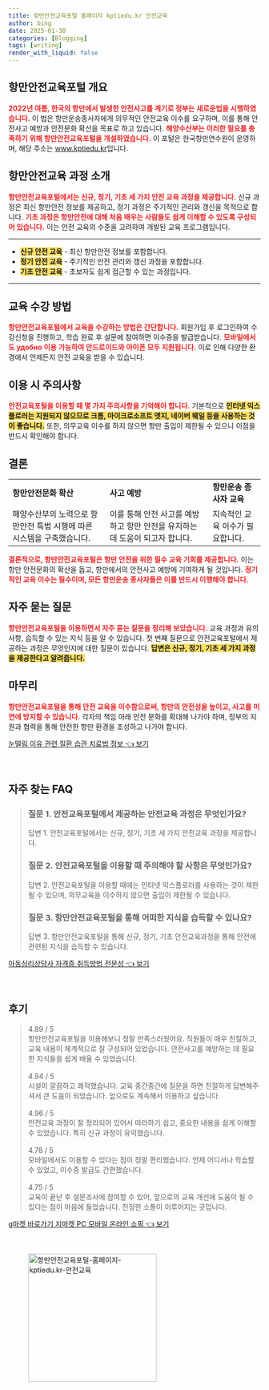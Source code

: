 ```yaml
---
title: 항만안전교육포털 홈페이지 kptiedu.kr 안전교육
author: bing
date: 2025-01-30
categories: [Blogging]
tags: [writing]
render_with_liquid: false
---
```



<h2 id='항만안전교육포털개요'>항만안전교육포털 개요</h2>

<p><b><span style="color: #ee2323;">2022년 여름, 한국의 항만에서 발생한 안전사고를 계기로 정부는 새로운법을 시행하였습니다.</span></b> 이 법은 항만운송종사자에게 의무적인 안전교육 이수를 요구하며, 이를 통해 안전사고 예방과 안전문화 확산을 목표로 하고 있습니다. <b><span style="color: #ee2323;">해양수산부는 이러한 필요를 충족하기 위해 항만안전교육포털을 개설하였습니다.</span></b> 이 포털은 한국항만연수원이 운영하며, 해당 주소는 <a href="https://www.kptiedu.kr">www.kptiedu.kr</a>입니다.</p>

<h2 id='항만안전교육과정소개'>항만안전교육 과정 소개</h2>

<p><b><span style="color: #ee2323;">항만안전교육포털에서는 신규, 정기, 기초 세 가지 안전 교육 과정을 제공합니다.</span></b> 신규 과정은 최신 항만안전 정보를 제공하고, 정기 과정은 주기적인 관리와 갱신을 목적으로 합니다. <b><span style="color: #ee2323;">기초 과정은 항만안전에 대해 처음 배우는 사람들도 쉽게 이해할 수 있도록 구성되어 있습니다.</span></b> 이는 안전 교육의 수준을 고려하여 개발된 교육 프로그램입니다.</p>

<hr />

<ul>
    <li><b><span style="background-color: #ffe066;">신규 안전 교육</span></b> - 최신 항만안전 정보를 포함합니다.</li>
    <li><b><span style="background-color: #ffe066;">정기 안전 교육</span></b> - 주기적인 안전 관리와 갱신 과정을 포함합니다.</li>
    <li><b><span style="background-color: #ffe066;">기초 안전 교육</span></b> - 초보자도 쉽게 접근할 수 있는 과정입니다.</li>
</ul>

<hr />

<h2 id='교육수강방법'>교육 수강 방법</h2>

<p><b><span style="color: #ee2323;">항만안전교육포털에서 교육을 수강하는 방법은 간단합니다.</span></b> 회원가입 후 로그인하여 수강신청을 진행하고, 학습 완료 후 설문에 참여하면 이수증을 발급받습니다. <b><span style="color: #ee2323;">모바일에서도 удобно 이용 가능하여 안드로이드와 아이폰 모두 지원됩니다.</span></b> 이로 인해 다양한 환경에서 언제든지 안전 교육을 받을 수 있습니다.</p>

<h2 id='이용시주의사항'>이용 시 주의사항</h2>

<p><b><span style="color: #ee2323;">안전교육포털을 이용할 때 몇 가지 주의사항을 기억해야 합니다.</span></b> 기본적으로 <b><span style="background-color: #ffe066;">인터넷 익스플로러는 지원되지 않으므로 크롬, 마이크로소프트 엣지, 네이버 웨일 등을 사용하는 것이 좋습니다.</span></b> 또한, 의무교육 이수를 하지 않으면 항만 출입이 제한될 수 있으니 이점을 반드시 확인해야 합니다.</p>

<h2 id='결론'>결론</h2>

<table>
    <tr>
        <td><b>항만안전문화 확산</b></td>
        <td><b>사고 예방</b></td>
        <td><b>항만운송 종사자 교육</b></td>
    </tr>
    <tr>
        <td>해양수산부의 노력으로 항만안전 특법 시행에 따른 시스템을 구축했습니다.</td>
        <td>이를 통해 안전 사고를 예방하고 항만 안전을 유지하는 데 도움이 되고자 합니다.</td>
        <td>지속적인 교육 이수가 필요합니다.</td>
    </tr>
</table>

<p><b><span style="color: #ee2323;">결론적으로, 항만안전교육포털은 항만 안전을 위한 필수 교육 기회를 제공합니다.</span></b> 이는 항만 안전문화의 확산을 돕고, 항만에서의 안전사고 예방에 기여하게 될 것입니다. <b><span style="color: #ee2323;">정기적인 교육 이수는 필수이며, 모든 항만운송 종사자들은 이를 반드시 이행해야 합니다.</span></b></p>

<h2 id='자주묻는질문'>자주 묻는 질문</h2>

<p><b><span style="color: #ee2323;">항만안전교육포털을 이용하면서 자주 묻는 질문을 정리해 보았습니다.</span></b> 교육 과정과 유의사항, 습득할 수 있는 지식 등을 알 수 있습니다. 첫 번째 질문으로 안전교육포털에서 제공하는 과정은 무엇인지에 대한 질문이 있습니다. <b><span style="background-color: #ffe066;">답변은 신규, 정기, 기초 세 가지 과정을 제공한다고 알려줍니다.</span></b></p>

<h2 id='마무리'>마무리</h2>

<p><b><span style="color: #ee2323;">항만안전교육포털을 통해 안전 교육을 이수함으로써, 항만의 안전성을 높이고, 사고를 미연에 방지할 수 있습니다.</span></b> 각자의 책임 아래 안전 문화를 확대해 나가야 하며, 정부의 지원과 협력을 통해 안전한 항만 환경을 조성하고 나가야 합니다.</p>


<p><a class="click-button" title="눈떨림 이유 관련 질환 습관 치료법 정보" href="https://aptwhite.github.io/posts/%EB%88%88%EB%96%A8%EB%A6%BC-%EC%9D%B4%EC%9C%A0-%EA%B4%80%EB%A0%A8-%EC%A7%88%ED%99%98-%EC%8A%B5%EA%B4%80-%EC%B9%98%EB%A3%8C%EB%B2%95-%EC%A0%95%EB%B3%B4/" rel="dofollow">눈떨림 이유 관련 질환 습관 치료법 정보 👈 보기</a></p><br>
<h2 id='자주_찾는_FAQ'>자주 찾는 FAQ</h2>
<div itemscope="" itemtype="https://schema.org/FAQPage"> 
<blockquote> 
<div itemscope="" itemprop="mainEntity" itemtype="https://schema.org/Question"> 
<h3 itemprop="name">질문 1. 안전교육포털에서 제공하는 안전교육 과정은 무엇인가요?</h3> 
<div itemscope="" itemprop="acceptedAnswer" itemtype="https://schema.org/Answer"> 
<span itemprop="text"> 
<p>답변 1. 안전교육포털에서는 신규, 정기, 기초 세 가지 안전교육 과정을 제공합니다.</p> 
</span> 
</div> 
</div> 
<div itemscope="" itemprop="mainEntity" itemtype="https://schema.org/Question"> 
<h3 itemprop="name">질문 2. 안전교육포털을 이용할 때 주의해야 할 사항은 무엇인가요?</h3> 
<div itemscope="" itemprop="acceptedAnswer" itemtype="https://schema.org/Answer"> 
<span itemprop="text"> 
<p>답변 2. 안전교육포털을 이용할 때에는 인터넷 익스플로러를 사용하는 것이 제한될 수 있으며, 의무교육을 이수하지 않으면 출입이 제한될 수 있습니다.</p> 
</span> 
</div> 
</div> 
<div itemscope="" itemprop="mainEntity" itemtype="https://schema.org/Question"> 
<h3 itemprop="name">질문 3. 항만안전교육포털을 통해 어떠한 지식을 습득할 수 있나요?</h3> 
<div itemscope="" itemprop="acceptedAnswer" itemtype="https://schema.org/Answer"> 
<span itemprop="text"> 
<p>답변 3. 항만안전교육포털을 통해 신규, 정기, 기초 안전교육과정을 통해 안전에 관련된 지식을 습득할 수 있습니다.</p> 
</span> 
</div> 
</div> 
</blockquote> 
</div>
<p><a class="click-button" title="아동심리상담사 자격증 취득방법 전문성" href="https://aptwhite.github.io/posts/%EC%95%84%EB%8F%99%EC%8B%AC%EB%A6%AC%EC%83%81%EB%8B%B4%EC%82%AC-%EC%9E%90%EA%B2%A9%EC%A6%9D-%EC%B7%A8%EB%93%9D%EB%B0%A9%EB%B2%95-%EC%A0%84%EB%AC%B8%EC%84%B1/" rel="dofollow">아동심리상담사 자격증 취득방법 전문성 👈 보기</a></p><br>
<h2 id='후기'>후기</h2>
<div itemscope itemtype="https://schema.org/Product">
  <blockquote>
  <div itemprop="review" itemscope itemtype="https://schema.org/Review">
      <div itemprop="reviewRating" itemscope itemtype="https://schema.org/Rating"> <span itemprop="ratingValue">4.89</span> / <span itemprop="bestRating">5</span> </div>
      <span itemprop="reviewBody">항만안전교육포털을 이용해보니 정말 만족스러웠어요. 직원들이 매우 친절하고, 교육 내용이 체계적으로 잘 구성되어 있었습니다. 안전사고를 예방하는 데 필요한 지식들을 쉽게 배울 수 있었습니다.</span>
  </div>
  <br>
  <div itemprop="review" itemscope itemtype="https://schema.org/Review">
      <div itemprop="reviewRating" itemscope itemtype="https://schema.org/Rating"> <span itemprop="ratingValue">4.94</span> / <span itemprop="bestRating">5</span> </div>
      <span itemprop="reviewBody">시설이 깔끔하고 쾌적했습니다. 교육 중간중간에 질문을 하면 친절하게 답변해주셔서 큰 도움이 되었습니다. 앞으로도 계속해서 이용하고 싶습니다.</span>
  </div>
  <br>
  <div itemprop="review" itemscope itemtype="https://schema.org/Review">
      <div itemprop="reviewRating" itemscope itemtype="https://schema.org/Rating"> <span itemprop="ratingValue">4.96</span> / <span itemprop="bestRating">5</span> </div>
      <span itemprop="reviewBody">안전교육 과정이 잘 정리되어 있어서 따라하기 쉽고, 중요한 내용을 쉽게 이해할 수 있었습니다. 특히 신규 과정이 유익했습니다.</span>
  </div>
  <br>
  <div itemprop="review" itemscope itemtype="https://schema.org/Review">
      <div itemprop="reviewRating" itemscope itemtype="https://schema.org/Rating"> <span itemprop="ratingValue">4.78</span> / <span itemprop="bestRating">5</span> </div>
      <span itemprop="reviewBody">모바일에서도 이용할 수 있다는 점이 정말 편리했습니다. 언제 어디서나 학습할 수 있었고, 이수증 발급도 간편했습니다.</span>
  </div>
  <br>
  <div itemprop="review" itemscope itemtype="https://schema.org/Review">
      <div itemprop="reviewRating" itemscope itemtype="https://schema.org/Rating"> <span itemprop="ratingValue">4.75</span> / <span itemprop="bestRating">5</span> </div>
      <span itemprop="reviewBody">교육이 끝난 후 설문조사에 참여할 수 있어, 앞으로의 교육 개선에 도움이 될 수 있다는 점이 마음에 들었습니다. 진정한 소통이 이루어지는 곳입니다.</span>
  </div>
  </blockquote>
</div>
<p><a class="click-button" title="g마켓 바로가기 지마켓 PC 모바일 온라인 쇼핑" href="https://aptwhite.github.io/posts/g%EB%A7%88%EC%BC%93-%EB%B0%94%EB%A1%9C%EA%B0%80%EA%B8%B0-%EC%A7%80%EB%A7%88%EC%BC%93-PC-%EB%AA%A8%EB%B0%94%EC%9D%BC-%EC%98%A8%EB%9D%BC%EC%9D%B8-%EC%87%BC%ED%95%91/" rel="dofollow">g마켓 바로가기 지마켓 PC 모바일 온라인 쇼핑 👈 보기</a></p><br>
<figure class="image"><img src="https://aptwhite.github.io/assets/img/thumbnail/항만안전교육포털-홈페이지-kptiedu.kr-안전교육.webp" alt="항만안전교육포털-홈페이지-kptiedu.kr-안전교육" width="256" height="256"></figure>